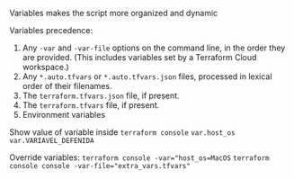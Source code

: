 Variables makes the script more organized and dynamic

Variables precedence:
1. Any `-var` and `-var-file` options on the command line, in the order they are provided. (This includes variables set by a Terraform Cloud workspace.)
2. Any `*.auto.tfvars` or `*.auto.tfvars.json` files, processed in lexical order of their filenames.
3. The `terraform.tfvars.json` file, if present.
4. The `terraform.tfvars` file, if present.
5. Environment variables

Show value of variable inside `terraform console`
`var.host_os` `var.VARIAVEL_DEFENIDA`

Override variables:
`terraform console -var="host_os=MacOS`
`terraform console console -var-file="extra_vars.tfvars"`